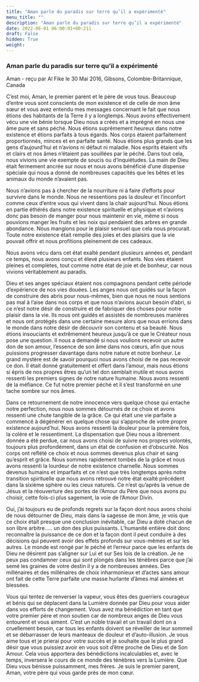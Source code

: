 ```yaml
---
title: "Aman parle du paradis sur terre qu’il a expérimenté"
menu_title: ""
description: "Aman parle du paradis sur terre qu’il a expérimenté"
date: 2022-06-01 06:00:01+00:211
draft: False
hidden: True
weight:
---
```

### Aman parle du paradis sur terre qu’il a expérimenté

Aman - reçu par Al Fike le 30 Mai 2016, Gibsons, Colombie-Britannique, Canada

C’est moi, Aman, le premier parent et le père de vous tous. Beaucoup d’entre vous sont conscients de mon existence et de celle de mon âme sœur et vous avez entendu mes messages concernant le fait que nous étions des habitants de la Terre il y a longtemps. Nous avons effectivement vécu une vie bénie lorsque Dieu nous a créés et a imprégné en nous une âme pure et sans péché. Nous étions suprêmement heureux dans notre existence et étions parfaits à tous égards. Nos corps étaient parfaitement proportionnés, minces et en parfaite santé. Nous étions plus grands que les gens d’aujourd’hui et n’avions ni défaut ni maladie. Nos esprits étaient vifs et clairs et nos âmes n’étaient pas souillées par le péché. Dans tout cela, nous vivions une vie exempte de soucis ou d’inquiétudes. La main de Dieu était fermement ancrée sur nous et nous avons bénéficié d’une dispense spéciale qui nous a donné de nombreuses capacités que les bêtes et les animaux du monde n’avaient pas.

Nous n’avions pas à chercher de la nourriture ni à faire d’efforts pour survivre dans le monde. Nous ne ressentions pas la douleur et l’inconfort comme ceux d’entre vous qui vivent dans la chair aujourd’hui. Nous étions en partie éthérés dans notre existence spirituelle et physique et n’avions donc pas besoin de manger pour nous maintenir en vie, même si nous pouvions manger les fruits et les noix qui pendaient des arbres en grande abondance. Nous mangions pour le plaisir sensuel que cela nous procurait. Toute notre existence était remplie des joies et des plaisirs que la vie pouvait offrir et nous profitions pleinement de ces cadeaux.

Nous avons vécu dans cet état exalté pendant plusieurs années et, pendant ce temps, nous avons conçu et élevé plusieurs enfants. Nos vies étaient pleines et complètes, tout comme notre état de joie et de bonheur, car nous vivions véritablement au paradis.

Dieu et ses anges spéciaux étaient nos compagnons pendant cette période d’expérience de nos vies douées. Les anges nous ont guidés sur la façon de construire des abris pour nous-mêmes, bien que nous ne nous sentions pas mal à l’aise dans nos corps et que nous n’avions aucun besoin d’abri, si ce n’est notre désir de construire et de fabriquer des choses pour notre plaisir dans la vie. Ils nous ont guidés et assistés de nombreuses manières et nous ont protégés dans une certaine mesure alors que nous errions dans le monde dans notre désir de découvrir son contenu et sa beauté. Nous étions insouciants et extrêmement heureux jusqu’à ce que le Créateur nous pose une question. Il nous a demandé si nous voulions recevoir un autre don de son amour, l’essence de son âme dans nos cœurs, afin que nous puissions progresser davantage dans notre nature et notre bonheur. Le grand mystère est de savoir pourquoi nous avons choisi de ne pas recevoir ce don. Il était donné gratuitement et offert dans l’amour, mais nous étions si épris de nos propres êtres qu’un tel don semblait inutile et nous avons ressenti les premiers signes de notre nature humaine. Nous avons ressenti de la méfiance. Ce fut notre premier péché et il s’est transformé en une tache sombre sur nos âmes.

Dans ce retournement de notre innocence vers quelque chose qui entache notre perfection, nous nous sommes détournés de ce choix et avons ressenti une chute tangible de la grâce. Ce qui était une vie parfaite a commencé à dégénérer en quelque chose qui s’approche de votre propre existence aujourd’hui. Nous avons ressenti la douleur pour la première fois, la colère et le ressentiment. La dispensation que Dieu nous a librement donnée a été perdue, car nous avons choisi de suivre nos propres volontés, toujours plus profondément, dans un état de confusion et d’obscurité. Nos corps ont reflété ce choix et nous sommes devenus plus chair et sang qu’esprit et grâce. Nous sommes rapidement tombés de la grâce et nous avons ressenti la lourdeur de notre existence charnelle. Nous sommes devenus humains et imparfaits et ce n’est que très longtemps après notre transition spirituelle que nous avons retrouvé notre état exalté précédent dans la sixième sphère ou les cieux naturels. Ce n’est qu’après la venue de Jésus et la réouverture des portes de l’Amour du Père que nous avons pu choisir, cette fois-ci plus sagement, la voie de l’Amour Divin.

Oui, j’ai toujours eu de profonds regrets sur la façon dont nous avons choisi de nous détourner de Dieu, mais dans la sagesse de mon âme, je vois que ce choix était presque une conclusion inévitable, car Dieu a doté chacun de son libre arbitre….. un don des plus puissants. L’humanité entière doit donc reconnaître la puissance de ce don et la façon dont il peut conduire à des décisions qui peuvent avoir des effets profonds sur vous-mêmes et sur les autres. Le monde est rongé par le péché et l’erreur parce que les enfants de Dieu ne désirent pas s’aligner sur Lui et sur Ses lois de la création. Je ne peux pas condamner ceux qui sont plongés dans les ténèbres parce que j’ai semé les graines de votre destin il y a de nombreuses années. Des millénaires et des millénaires de choix inharmonieux et d’actes sans amour ont fait de cette Terre parfaite une masse hurlante d’âmes mal aimées et blessées.

Vous qui tentez de renverser la vapeur, vous êtes des guerriers courageux et bénis qui se déplacent dans la Lumière donnée par Dieu pour vous aider dans vos efforts de changement. Vous avez ma bénédiction en tant que votre premier père et mon soutien car de nombreux anges de Dieu vous entourent et vous aiment. C’est un noble travail et un travail dont on a cruellement besoin, car tous les enfants doivent se réveiller de leur sommeil et se débarrasser de leurs manteaux de douleur et d’auto-illusion. Je vous aime tous et je prierai pour votre succès et je souhaite que le plus grand désir que vous puissiez avoir en vous soit d’être proche de Dieu et de Son Amour. Cela vous apportera des bénédictions incalculables et, avec le temps, inversera le cours de ce monde des ténèbres vers la Lumière. Que Dieu vous bénisse puissamment, mes frères. Je suis le premier parent, Aman, votre père qui vous garde près de mon cœur.




